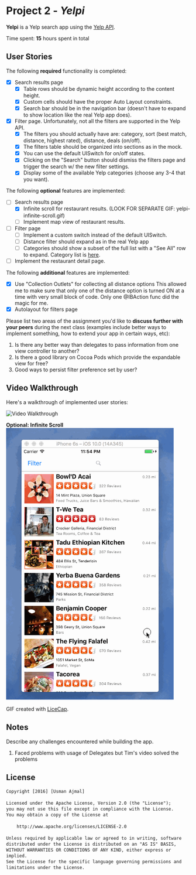 # Project 2 - *Yelpi*

**Yelpi** is a Yelp search app using the [Yelp API](http://www.yelp.com/developers/documentation/v2/search_api).

Time spent: **15** hours spent in total

## User Stories

The following **required** functionality is completed:

- [x] Search results page
   - [x] Table rows should be dynamic height according to the content height.
   - [x] Custom cells should have the proper Auto Layout constraints.
   - [x] Search bar should be in the navigation bar (doesn't have to expand to show location like the real Yelp app does).
- [x] Filter page. Unfortunately, not all the filters are supported in the Yelp API.
   - [x] The filters you should actually have are: category, sort (best match, distance, highest rated), distance, deals (on/off).
   - [x] The filters table should be organized into sections as in the mock.
   - [x] You can use the default UISwitch for on/off states.
   - [x] Clicking on the "Search" button should dismiss the filters page and trigger the search w/ the new filter settings.
   - [x] Display some of the available Yelp categories (choose any 3-4 that you want).

The following **optional** features are implemented:

- [ ] Search results page
   - [x] Infinite scroll for restaurant results. (LOOK FOR SEPARATE GIF: yelpi-infinite-scroll.gif)
   - [ ] Implement map view of restaurant results.
- [ ] Filter page
   - [ ] Implement a custom switch instead of the default UISwitch.
   - [ ] Distance filter should expand as in the real Yelp app
   - [ ] Categories should show a subset of the full list with a "See All" row to expand. Category list is [here](http://www.yelp.com/developers/documentation/category_list).
- [ ] Implement the restaurant detail page.

The following **additional** features are implemented:

- [x] Use "Collection Outlets" for collecting all distance options
      This allowed me to make sure that only one of the distance
      option is turned ON at a time with very small block of code.
      Only one @IBAction func did the magic for me.  
- [x] Autolayout for filters page

Please list two areas of the assignment you'd like to **discuss further with your peers** during the next class (examples include better ways to implement something, how to extend your app in certain ways, etc):

1. Is there any better way than delegates to pass information from one view controller to another?
2. Is there a good library on Cocoa Pods which provide the expandable view for free?
3. Good ways to persist filter preference set by user?

## Video Walkthrough

Here's a walkthrough of implemented user stories:

<img src='https://github.com/usmanajmal/yelpi/blob/master/yelpi.gif' title='Video Walkthrough' width='' alt='Video Walkthrough' />

**Optional: Infinite Scroll**
<img src='https://github.com/usmanajmal/yelpi/blob/master/yelpi-infinite-scroll.gif' title='Infinite Scroll' width='' alt='Video Walkthrough' />

GIF created with [LiceCap](http://www.cockos.com/licecap/).

## Notes

Describe any challenges encountered while building the app.
1. Faced problems with usage of Delegates but Tim's video solved the problems

## License

    Copyright [2016] [Usman Ajmal]

    Licensed under the Apache License, Version 2.0 (the "License");
    you may not use this file except in compliance with the License.
    You may obtain a copy of the License at

        http://www.apache.org/licenses/LICENSE-2.0

    Unless required by applicable law or agreed to in writing, software
    distributed under the License is distributed on an "AS IS" BASIS,
    WITHOUT WARRANTIES OR CONDITIONS OF ANY KIND, either express or implied.
    See the License for the specific language governing permissions and
    limitations under the License.
